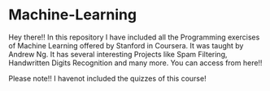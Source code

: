 # Machine-Learning
Hey there!! In this repository I have included all the Programming exercises of Machine Learning offered by Stanford in Coursera. It was taught by Andrew Ng. It has several interesting Projects like Spam Filtering, Handwritten Digits Recognition and many more. You can access from here!!  

Please note!! I havenot included the quizzes of this course!
